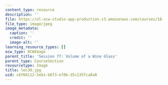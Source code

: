 ```yaml
---
content_type: resource
description: ''
file: https://ol-ocw-studio-app-production.s3.amazonaws.com/courses/18-01sc-single-variable-calculus-fall-2010/c6f661125eb1b6f3ef8b35c135fca8a8_lec30.jpg
file_type: image/jpeg
image_metadata:
  caption: ''
  credit: ''
  image-alt: ''
learning_resource_types: []
ocw_type: OCWImage
parent_title: 'Session 77: Volume of a Wine Glass'
parent_type: CourseSection
resourcetype: Image
title: lec30.jpg
uid: c6f66112-5eb1-b6f3-ef8b-35c135fca8a8
---
```

